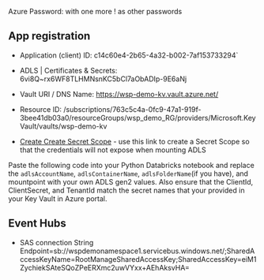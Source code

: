 Azure Password: with one more ! as other passwords   

## App registration
- Application (client) ID:
c14c60e4-2b65-4a32-b002-7af153733294`

- ADLS | Certificates & Secrets:
6vi8Q~rx6WF8TLHMNsnKC5bCl7aObADIp-9E6aNj

- Vault URI / DNS Name: 
https://wsp-demo-kv.vault.azure.net/

- Resource ID: 
/subscriptions/763c5c4a-0fc9-47a1-919f-3bee41db03a0/resourceGroups/wsp_demo_RG/providers/Microsoft.KeyVault/vaults/wsp-demo-kv

- [Create Create Secret Scope](https://adb-6040027147401400.0.azuredatabricks.net/?o=6040027147401400#secrets/createScope) - use this link to create a Secret Scope so that the credentials will not expose when mounting ADLS


Paste the following code into your Python Databricks notebook and replace the `adlsAccountName`, `adlsContainerName`, `adlsFolderName`(if you have), and mountpoint with your own ADLS gen2 values. Also ensure that the ClientId, ClientSecret, and TenantId match the secret names that your provided in your Key Vault in Azure portal.

## Event Hubs
- SAS connection String
 Endpoint=sb://wspdemonamespace1.servicebus.windows.net/;SharedAccessKeyName=RootManageSharedAccessKey;SharedAccessKey=eiM1ZychiekSAteSQoZPeERXmc2uwVYxx+AEhAksvHA=